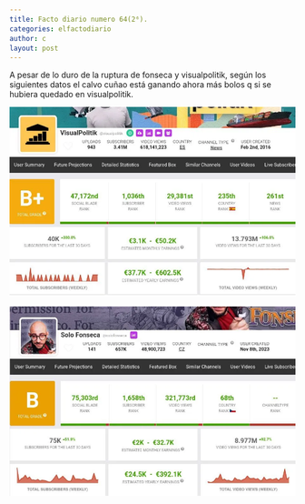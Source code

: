 ```yaml
---
title: Facto diario numero 64(2⁶).
categories: elfactodiario
author: c
layout: post
---
```

A pesar de lo duro de la ruptura de fonseca y visualpolitik, según los siguientes datos el calvo cuñao está ganando ahora más bolos q si se hubiera quedado en visualpolitik.

![2025_07_27_09_33_52_untitled-1.webp](/assets/2025_07_27_09_33_52_untitled-1.webp)

![2025_07_27_09_33_52_untitled-2.webp](/assets/2025_07_27_09_33_52_untitled-2.webp)
